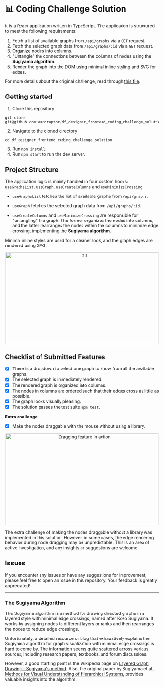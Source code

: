 # 📊 Coding Challenge Solution

It is a React application written in TypeScript. The application is structured to meet the following requirements:

1. Fetch a list of available graphs from `/api/graphs` via a `GET` request.
2. Fetch the selected graph data from `/api/graphs/:id` via a `GET` request.
3. Organize nodes into columns.
4. "Untangle" the connections between the columns of nodes using the **Sugiyama algorithm**.
5. Render the graph into the DOM using minimal inline styling and SVG for edges.

For more details about the original challenge, read through [this file](https://github.com/mablin7/df_designer_frontend_test).

## Getting started

1. Clone this repository

```
git clone git@github.com:auroraptor/df_designer_frontend_coding_challenge_solution.git
```

2. Navigate to the cloned directory

```
cd df_designer_frontend_coding_challenge_solution
```

3. Run `npm install`.
4. Run `npm start` to run the dev server.

## Project Structure

The application logic is mainly handled in four custom hooks: `useGraphsList`, `useGraph`, `useCreateColumns` and `useMinimizeCrossing`.

- `useGraphsList` fetches the list of available graphs from `/api/graphs`.

- `useGraph` fetches the selected graph data from `/api/graphs/:id`.

- `useCreateColumns` and `useMinimizeCrossing` are responsible for "untangling" the graph. The former organizes the nodes into columns, and the latter rearranges the nodes within the columns to minimize edge crossing, implementing the **Sugiyama algorithm**.

Minimal inline styles are used for a cleaner look, and the graph edges are rendered using SVG.

<p align="center">
  <img src="https://media.giphy.com/media/v1.Y2lkPTc5MGI3NjExaTlzcW8xeTdqNzZkZHNneGxicjZlYzQ0eW85OXhtZXVkZXFmc2R5YSZlcD12MV9pbnRlcm5hbF9naWZfYnlfaWQmY3Q9Zw/G2z3s4hBJHcCcLdNof/giphy.gif" alt="Gif" style="width: 500px; height: 300px;">
</p>

## Checklist of Submitted Features

- [x] There is a dropdown to select one graph to show from all the available graphs.
- [x] The selected graph is immediately rendered.
- [x] The rendered graph is organized into columns.
- [x] The nodes in columns are ordered such that their edges cross as little as possible.
- [x] The graph looks visually pleasing.
- [x] The solution passes the test suite `npm test`.

**Extra challenge**

- [x] Make the nodes draggable with the mouse without using a library.

 <p align="center">
  <img src="https://media.giphy.com/media/v1.Y2lkPTc5MGI3NjExN210MTF3enIyZjNmMDB5cHhlMmVhaWRwN3F2NGhtdDM0bG8ydGlyYyZlcD12MV9pbnRlcm5hbF9naWZfYnlfaWQmY3Q9Zw/drlZnGwup29ithuXm9/giphy.gif" alt="Dragging feature in action" style="width: 500px; height: 300px;">
</p>

The extra challenge of making the nodes draggable without a library was implemented in this solution. However, in some cases, the edge rendering behavior during node dragging may be unpredictable. This is an area of active investigation, and any insights or suggestions are welcome.

## Issues

If you encounter any issues or have any suggestions for improvement, please feel free to open an issue in this repository. Your feedback is greatly appreciated!

---

### The Sugiyama Algorithm

The Sugiyama algorithm is a method for drawing directed graphs in a layered style with minimal edge crossings, named after Kozo Sugiyama. It works by assigning nodes to different layers or ranks and then rearranges the nodes to reduce edge crossings.

Unfortunately, a detailed resource or blog that exhaustively explains the Sugiyama algorithm for graph visualization with minimal edge crossings is hard to come by. The information seems quite scattered across various sources, including research papers, textbooks, and forum discussions.

However, a good starting point is the Wikipedia page on [Layered Graph Drawing - Sugiyama's method](https://en.wikipedia.org/wiki/Layered_graph_drawing#Sugiyama's_method). Also, the original paper by Sugiyama et al., [Methods for Visual Understanding of Hierarchical Systems](https://ieeexplore.ieee.org/document/4308636), provides valuable insights into the algorithm.
